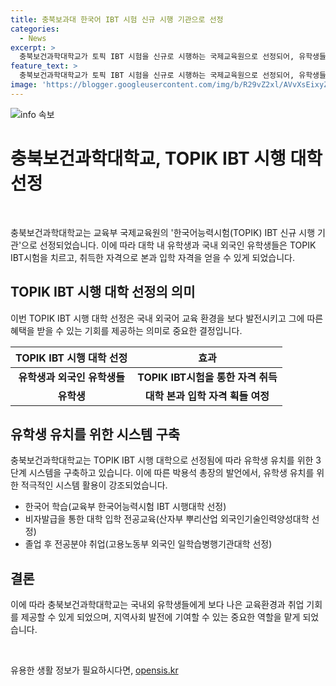 ```yaml
---
title: 충북보과대 한국어 IBT 시험 신규 시행 기관으로 선정
categories:
  - News
excerpt: >
  충북보건과학대학교가 토픽 IBT 시험을 신규로 시행하는 국제교육원으로 선정되어, 유학생들에게 취업 비자 및 전공교육 기회를 제공하고 있다. 이를 통해 충북보과대는 한국어 학습, 비자 발급을 통한 대학입학 전공교육, 졸업 후 전공분야 취업으로 구성된 유학생 친화적 시스템을 구축하게 되었다. 이에 대한 박용석 총장의 적극적인 의지가 담긴 발언이 나왔다. 해당 대학은 충북 형 K-유학생 1만명 유치계획의 핵심적인 역할을 수행할 것으로 기대된다.
feature_text: >
  충북보건과학대학교가 토픽 IBT 시험을 신규로 시행하는 국제교육원으로 선정되어, 유학생들에게 취업 비자 및 전공교육 기회를 제공하고 있다. 이를 통해 충북보과대는 한국어 학습, 비자 발급을 통한 대학입학 전공교육, 졸업 후 전공분야 취업으로 구성된 유학생 친화적 시스템을 구축하게 되었다. 이에 대한 박용석 총장의 적극적인 의지가 담긴 발언이 나왔다. 해당 대학은 충북 형 K-유학생 1만명 유치계획의 핵심적인 역할을 수행할 것으로 기대된다.
image: 'https://blogger.googleusercontent.com/img/b/R29vZ2xl/AVvXsEixyZcFfHzMRdzZMjFBmAUKJYCLCGyLL1o632UiGVXcaFdKo_bkvkuCioo0uUKlGfBVcT3P84aROyZIXSBEx3Aw5nCQ3pTgDom1WDC4m8eifvWiAmWEEVb4x6G_l8C0QH225ldMjyaFvpxGEBGNO37VmDTDMHGhJPq73UglMfDca1-0aw/s1600/blogspot.png'
---
```


<p><img src="https://blogger.googleusercontent.com/img/b/R29vZ2xl/AVvXsEixyZcFfHzMRdzZMjFBmAUKJYCLCGyLL1o632UiGVXcaFdKo_bkvkuCioo0uUKlGfBVcT3P84aROyZIXSBEx3Aw5nCQ3pTgDom1WDC4m8eifvWiAmWEEVb4x6G_l8C0QH225ldMjyaFvpxGEBGNO37VmDTDMHGhJPq73UglMfDca1-0aw/s1600/blogspot.png" alt="info 속보" /></p>

<h1>충북보건과학대학교, TOPIK IBT 시행 대학 선정</h1>

<p data-ke-size="size16">&nbsp;</p>

<p data-ke-size="size16">충북보건과학대학교는 교육부 국제교육원의 '한국어능력시험(TOPIK) IBT 신규 시행 기관'으로 선정되었습니다. 이에 따라 대학 내 유학생과 국내 외국인 유학생들은 TOPIK IBT시험을 치르고, 취득한 자격으로 본과 입학 자격을 얻을 수 있게 되었습니다.</p>

<h2 data-ke-size="size26">TOPIK IBT 시행 대학 선정의 의미</h2>

<p data-ke-size="size16">이번 TOPIK IBT 시행 대학 선정은 국내 외국어 교육 환경을 보다 발전시키고 그에 따른 혜택을 받을 수 있는 기회를 제공하는 의미로 중요한 결정입니다.</p>

<table>
    <thead>
        <tr>
            <th scope="col">TOPIK IBT 시행 대학 선정</th>
            <th scope="col">효과</th>
        </tr>
    </thead>
    <tbody>
        <tr>
            <td style="text-align: center; height: 17px;"><b>유학생과 외국인 유학생들</b></td>
            <td style="text-align: center; height: 17px;"><b>TOPIK IBT시험을 통한 자격 취득</b></td>
        </tr>
        <tr>
            <td style="text-align: center; height: 17px;"><b>유학생</b></td>
            <td style="text-align: center; height: 17px;"><b>대학 본과 입학 자격 획들 여정</b></td>
        </tr>
    </tbody>
</table>

<h2 data-ke-size="size26">유학생 유치를 위한 시스템 구축</h2>

<p data-ke-size="size16">충북보건과학대학교는 TOPIK IBT 시행 대학으로 선정됨에 따라 유학생 유치를 위한 3단계 시스템을 구축하고 있습니다. 이에 따른 박용석 총장의 발언에서, 유학생 유치를 위한 적극적인 시스템 활용이 강조되었습니다.</p>

<ul>
    <li>한국어 학습(교육부 한국어능력시험 IBT 시행대학 선정)</li>
    <li>비자발급을 통한 대학 입학 전공교육(산자부 뿌리산업 외국인기술인력양성대학 선정)</li>
    <li>졸업 후 전공분야 취업(고용노동부 외국인 일학습병행기관대학 선정)</li>
</ul>

<h2 data-ke-size="size26">결론</h2>

<p data-ke-size="size16">이에 따라 충북보건과학대학교는 국내외 유학생들에게 보다 나은 교육환경과 취업 기회를 제공할 수 있게 되었으며, 지역사회 발전에 기여할 수 있는 중요한 역할을 맡게 되었습니다.</p>

<p data-ke-size="size16">&nbsp;</p>
유용한 생활 정보가 필요하시다면, <a href="https://opensis.kr" rel="dofollow">opensis.kr</a>


